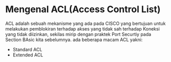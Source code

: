 # Mengenal ACL(Access Control List)

ACL adalah sebuah mekanisme yang ada pada CISCO yang bertujuan untuk melakukan pemblokiran terhadap akses yang tidak sah terhadap Koneksi yang tidak diizinkan, sekilas mirip dengan praktek Port Securtiy pada Section BAsic kita sebelumnya. ada beberapa macam ACL yakni:

-  Standard ACL
-  Extended ACL